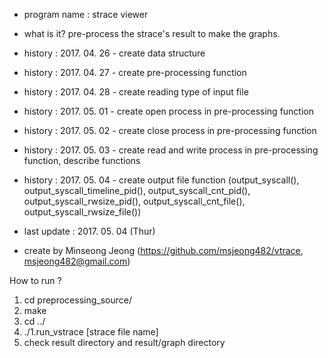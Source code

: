 *	program name : strace viewer
*	what is it? pre-process the strace's result to make the graphs.
	 
*	history : 2017. 04. 26 - create data structure
*	history : 2017. 04. 27 - create pre-processing function
*	history : 2017. 04. 28 - create reading type of input file
*	history : 2017. 05. 01 - create open process in pre-processing function
*	history : 2017. 05. 02 - create close process in pre-processing function
*	history : 2017. 05. 03 - create read and write process in pre-processing function, describe functions
*	history : 2017. 05. 04 - create output file function (output_syscall(), output_syscall_timeline_pid(), output_syscall_cnt_pid(), output_syscall_rwsize_pid(), output_syscall_cnt_file(), output_syscall_rwsize_file())

*	last update : 2017. 05. 04 (Thur)
*	create by Minseong Jeong (https://github.com/msjeong482/vtrace, msjeong482@gmail.com)


How to run ?
1. cd preprocessing_source/
2. make
3. cd ../
4. ./1.run_vstrace [strace file name]
5. check result directory and result/graph directory


